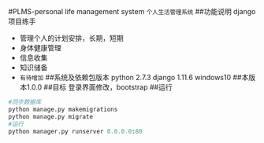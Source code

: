 
#PLMS-personal life management system
`个人生活管理系统`
##功能说明
django项目练手
* 管理个人的计划安排，长期，短期
* 身体健康管理
* 信息收集
* 知识储备
* `有待增加`
##系统及依赖包版本
python 2.7.3 
django 1.11.6 
windows10
##本版本1.0.0
##目标
登录界面修改，bootstrap
##运行
``` python 
#同步数据库
python manage.py makemigrations
python manage.py migrate
#运行
python manager.py runserver 0.0.0.0:80
```




